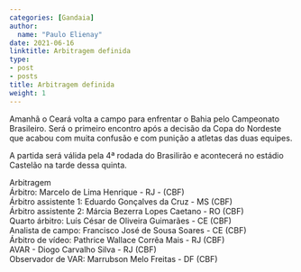 ```yaml
---
categories: [Gandaia]
author:
  name: "Paulo Elienay"
date: 2021-06-16
linktitle: Arbitragem definida
type:
- post
- posts
title: Arbitragem definida
weight: 1
---
```

Amanhã o Ceará volta a campo para enfrentar o Bahia pelo Campeonato Brasileiro. Será o primeiro encontro após a decisão da Copa do Nordeste que acabou com muita confusão e com punição a atletas das duas equipes.

A partida será válida pela 4ª rodada do Brasilirão e acontecerá no estádio Castelão na tarde dessa quinta.

Arbitragem  
Árbitro: Marcelo de Lima Henrique - RJ - (CBF)  
Árbitro assistente 1: Eduardo Gonçalves da Cruz - MS (CBF)  
Árbitro assistente 2: Márcia Bezerra Lopes Caetano - RO (CBF)  
Quarto árbitro: Luís César de Oliveira Guimarães - CE (CBF)  
Analista de campo: Francisco José de Sousa Soares - CE (CBF)  
Árbitro de vídeo: Pathrice Wallace Corrêa Mais - RJ (CBF)  
AVAR - Diogo Carvalho Silva - RJ (CBF)  
Observador de VAR: Marrubson Melo Freitas - DF (CBF)
